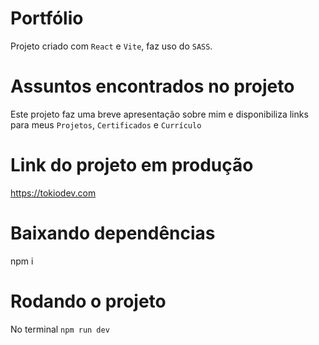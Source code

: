 # Portfólio
  Projeto criado com `React` e `Vite`, faz uso do `SASS`.

# Assuntos encontrados no projeto
  Este projeto faz uma breve apresentação sobre mim e disponibiliza links para meus `Projetos`, `Certificados` e `Currículo`

# Link do projeto em produção
  https://tokiodev.com

# Baixando dependências 
  npm i

# Rodando o projeto
No terminal `npm run dev`
